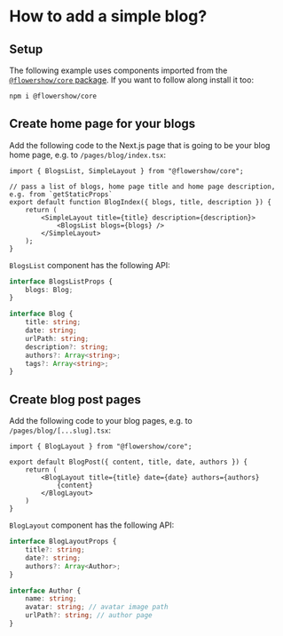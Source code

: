# How to add a simple blog?

## Setup

The following example uses components imported from the [`@flowershow/core` package](https://github.com/datopian/flowershow). If you want to follow along install it too:

```sh
npm i @flowershow/core
```

## Create home page for your blogs

Add the following code to the Next.js page that is going to be your blog home page, e.g. to `/pages/blog/index.tsx`:

```tsx
import { BlogsList, SimpleLayout } from "@flowershow/core";

// pass a list of blogs, home page title and home page description, e.g. from `getStaticProps`
export default function BlogIndex({ blogs, title, description }) {
    return (
        <SimpleLayout title={title} description={description}>
            <BlogsList blogs={blogs} />
        </SimpleLayout>
    );
}
```

`BlogsList` component has the following API:

```ts
interface BlogsListProps {
	blogs: Blog;
}

interface Blog {
	title: string;
	date: string;
	urlPath: string;
	description?: string;
	authors?: Array<string>;
	tags?: Array<string>;	
}
```

## Create blog post pages

Add the following code to your blog pages, e.g. to `/pages/blog/[...slug].tsx`:

```tsx
import { BlogLayout } from "@flowershow/core";

export default BlogPost({ content, title, date, authors }) {
	return (
		<BlogLayout title={title} date={date} authors={authors}
			{content}
		</BlogLayout>
	)	
}
```

`BlogLayout` component has the following API:

```ts
interface BlogLayoutProps {
	title?: string;
	date?: string;
	authors?: Array<Author>;
}

interface Author {
	name: string;
	avatar: string; // avatar image path
	urlPath?: string; // author page
}
```
